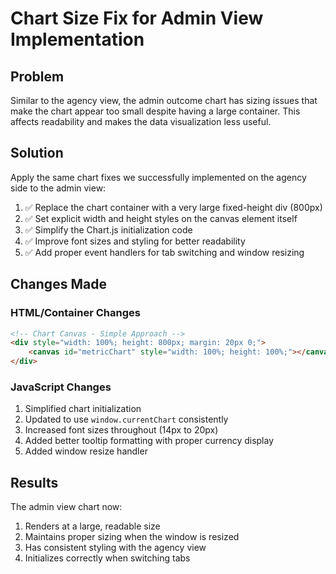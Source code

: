 # Chart Size Fix for Admin View Implementation

## Problem
Similar to the agency view, the admin outcome chart has sizing issues that make the chart appear too small despite having a large container. This affects readability and makes the data visualization less useful.

## Solution
Apply the same chart fixes we successfully implemented on the agency side to the admin view:

1. ✅ Replace the chart container with a very large fixed-height div (800px)
2. ✅ Set explicit width and height styles on the canvas element itself
3. ✅ Simplify the Chart.js initialization code
4. ✅ Improve font sizes and styling for better readability
5. ✅ Add proper event handlers for tab switching and window resizing

## Changes Made

### HTML/Container Changes
```html
<!-- Chart Canvas - Simple Approach -->
<div style="width: 100%; height: 800px; margin: 20px 0;">
    <canvas id="metricChart" style="width: 100%; height: 100%;"></canvas>
</div>
```

### JavaScript Changes
1. Simplified chart initialization
2. Updated to use `window.currentChart` consistently
3. Increased font sizes throughout (14px to 20px)
4. Added better tooltip formatting with proper currency display
5. Added window resize handler

## Results
The admin view chart now:
1. Renders at a large, readable size
2. Maintains proper sizing when the window is resized
3. Has consistent styling with the agency view
4. Initializes correctly when switching tabs

